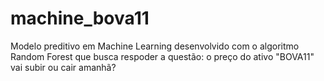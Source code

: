 # machine_bova11
Modelo preditivo em Machine Learning desenvolvido com o algoritmo Random Forest que busca respoder a questão: o preço do ativo "BOVA11" vai subir ou cair amanhã?  
